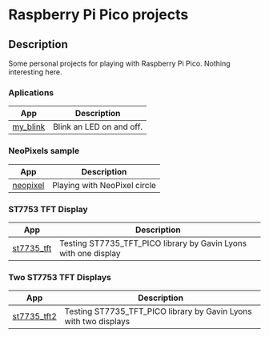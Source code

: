 # Raspberry Pi Pico projects

## Description

Some personal projects for playing with Raspberry Pi Pico. Nothing interesting here.

###  Aplications

App|Description
---|---
[my_blink](my_blink) | Blink an LED on and off.


### NeoPixels sample

App|Description 
---|---
[neopixel](neopixel) | Playing with NeoPixel circle


### ST7753 TFT Display

App|Description 
---|---
[st7735_tft](st7735_tft) | Testing ST7735_TFT_PICO library by Gavin Lyons with one display

### Two ST7753 TFT Displays

App|Description 
---|---
[st7735_tft2](st7735_tft2) | Testing ST7735_TFT_PICO library by Gavin Lyons with two displays
